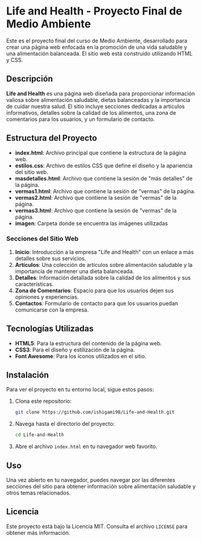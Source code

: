 # Life and Health - Proyecto Final de Medio Ambiente

Este es el proyecto final del curso de Medio Ambiente, desarrollado para crear una página web enfocada en la promoción de una vida saludable y una alimentación balanceada. El sitio web está construido utilizando HTML y CSS.

## Descripción

**Life and Health** es una página web diseñada para proporcionar información valiosa sobre alimentación saludable, dietas balanceadas y la importancia de cuidar nuestra salud. El sitio incluye secciones dedicadas a artículos informativos, detalles sobre la calidad de los alimentos, una zona de comentarios para los usuarios, y un formulario de contacto.

## Estructura del Proyecto

- **index.html**: Archivo principal que contiene la estructura de la página web.
- **estilos.css**: Archivo de estilos CSS que define el diseño y la apariencia del sitio web.
- **masdetalles.html**: Archivo que contiene la sesión de "más detalles" de la página.
- **vermas1.html**: Archivo que contiene la sesión de "vermas" de la página.
- **vermas2.html**: Archivo que contiene la sesión de "vermas" de la página.
- **vermas3.html**: Archivo que contiene la sesión de "vermas" de la página.
- **imagen**: Carpeta donde se encuentra las imágenes utilizadas

### Secciones del Sitio Web

1. **Inicio**: Introducción a la empresa "Life and Health" con un enlace a más detalles sobre sus servicios.
2. **Artículos**: Una colección de artículos sobre alimentación saludable y la importancia de mantener una dieta balanceada.
3. **Detalles**: Información detallada sobre la calidad de los alimentos y sus características.
4. **Zona de Comentarios**: Espacio para que los usuarios dejen sus opiniones y experiencias.
5. **Contactos**: Formulario de contacto para que los usuarios puedan comunicarse con la empresa.

## Tecnologías Utilizadas

- **HTML5**: Para la estructura del contenido de la página web.
- **CSS3**: Para el diseño y estilización de la página.
- **Font Awesome**: Para los íconos utilizados en el sitio.

## Instalación

Para ver el proyecto en tu entorno local, sigue estos pasos:

1. Clona este repositorio:
   ```bash
   git clone https://github.com/ishigami98/Life-and-Health.git
   ```
2. Navega hasta el directorio del proyecto:
   ```bash
   cd Life-and-Health
   ```
3. Abre el archivo `index.html` en tu navegador web favorito.

## Uso

Una vez abierto en tu navegador, puedes navegar por las diferentes secciones del sitio para obtener información sobre alimentación saludable y otros temas relacionados.

## Licencia

Este proyecto está bajo la Licencia MIT. Consulta el archivo `LICENSE` para obtener más información.
